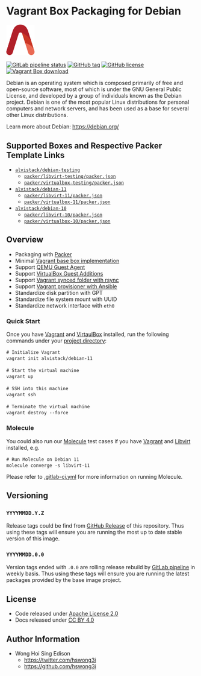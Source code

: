# Vagrant Box Packaging for Debian

<img src="/alvistack.svg" width="75" alt="AlviStack">

[![GitLab pipeline status](https://img.shields.io/gitlab/pipeline/alvistack/vagrant-debian/master)](https://gitlab.com/alvistack/vagrant-debian/-/pipelines)
[![GitHub tag](https://img.shields.io/github/tag/alvistack/vagrant-debian.svg)](https://github.com/alvistack/vagrant-debian/tags)
[![GitHub license](https://img.shields.io/github/license/alvistack/vagrant-debian.svg)](https://github.com/alvistack/vagrant-debian/blob/master/LICENSE)
[![Vagrant Box download](https://img.shields.io/badge/dynamic/json?label=alvistack%2Fdebian-11&query=%24.boxes%5B%3A1%5D.downloads&url=https%3A%2F%2Fapp.vagrantup.com%2Fapi%2Fv1%2Fsearch%3Fq%3Dalvistack%2Fdebian-11)](https://app.vagrantup.com/alvistack/boxes/debian-11)

Debian is an operating system which is composed primarily of free and open-source software, most of which is under the GNU General Public License, and developed by a group of individuals known as the Debian project. Debian is one of the most popular Linux distributions for personal computers and network servers, and has been used as a base for several other Linux distributions.

Learn more about Debian: <https://debian.org/>

## Supported Boxes and Respective Packer Template Links

  - [`alvistack/debian-testing`](https://app.vagrantup.com/alvistack/boxes/debian-testing)
      - [`packer/libvirt-testing/packer.json`](https://github.com/alvistack/vagrant-debian/blob/master/packer/libvirt-testing/packer.json)
      - [`packer/virtualbox-testing/packer.json`](https://github.com/alvistack/vagrant-debian/blob/master/packer/virtualbox-testing/packer.json)
  - [`alvistack/debian-11`](https://app.vagrantup.com/alvistack/boxes/debian-11)
      - [`packer/libvirt-11/packer.json`](https://github.com/alvistack/vagrant-debian/blob/master/packer/libvirt-11/packer.json)
      - [`packer/virtualbox-11/packer.json`](https://github.com/alvistack/vagrant-debian/blob/master/packer/virtualbox-11/packer.json)
  - [`alvistack/debian-10`](https://app.vagrantup.com/alvistack/boxes/debian-10)
      - [`packer/libvirt-10/packer.json`](https://github.com/alvistack/vagrant-debian/blob/master/packer/libvirt-10/packer.json)
      - [`packer/virtualbox-10/packer.json`](https://github.com/alvistack/vagrant-debian/blob/master/packer/virtualbox-10/packer.json)

## Overview

  - Packaging with [Packer](https://www.packer.io/)
  - Minimal [Vagrant base box implementation](https://www.vagrantup.com/docs/boxes/base)
  - Support [QEMU Guest Agent](https://wiki.qemu.org/Features/GuestAgent)
  - Support [VirtualBox Guest Additions](https://www.virtualbox.org/manual/ch04.html)
  - Support [Vagrant synced folder with rsync](https://www.vagrantup.com/docs/synced-folders/rsync)
  - Support [Vagrant provisioner with Ansible](https://www.vagrantup.com/docs/provisioning/ansible)
  - Standardize disk partition with GPT
  - Standardize file system mount with UUID
  - Standardize network interface with `eth0`

### Quick Start

Once you have [Vagrant](https://www.vagrantup.com/docs/installation) and [VirtaulBox](https://www.virtualbox.org/) installed, run the following commands under your [project directory](https://learn.hashicorp.com/tutorials/vagrant/getting-started-project-setup?in=vagrant/getting-started):

    # Initialize Vagrant
    vagrant init alvistack/debian-11
    
    # Start the virtual machine
    vagrant up
    
    # SSH into this machine
    vagrant ssh
    
    # Terminate the virtual machine
    vagrant destroy --force

### Molecule

You could also run our [Molecule](https://molecule.readthedocs.io/en/stable/) test cases if you have [Vagrant](https://www.vagrantup.com/) and [Libvirt](https://libvirt.org/) installed, e.g.

    # Run Molecule on Debian 11
    molecule converge -s libvirt-11

Please refer to [.gitlab-ci.yml](.gitlab-ci.yml) for more information on running Molecule.

## Versioning

### `YYYYMMDD.Y.Z`

Release tags could be find from [GitHub Release](https://github.com/alvistack/vagrant-debian/tags) of this repository. Thus using these tags will ensure you are running the most up to date stable version of this image.

### `YYYYMMDD.0.0`

Version tags ended with `.0.0` are rolling release rebuild by [GitLab pipeline](https://gitlab.com/alvistack/vagrant-debian/-/pipelines) in weekly basis. Thus using these tags will ensure you are running the latest packages provided by the base image project.

## License

  - Code released under [Apache License 2.0](LICENSE)
  - Docs released under [CC BY 4.0](http://creativecommons.org/licenses/by/4.0/)

## Author Information

  - Wong Hoi Sing Edison
      - <https://twitter.com/hswong3i>
      - <https://github.com/hswong3i>
